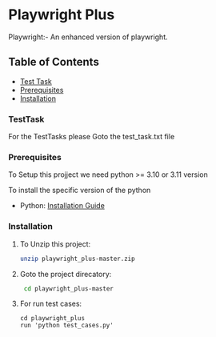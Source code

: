 # Playwright Plus 

Playwright:- An enhanced version of playwright.
## Table of Contents
  - [Test Task](#test_task)
  - [Prerequisites](#prerequisites)
  - [Installation](#installation)
  

### TestTask
For the TestTasks please Goto the test_task.txt file

### Prerequisites

To Setup this projject we need python >= 3.10 or 3.11 version

To install the specific version of the python
- Python: [Installation Guide](https://www.python.org/downloads/)


### Installation

1. To Unzip this project:

   ```bash
   unzip playwright_plus-master.zip
   ```

2. Goto the project direcatory:

   ```bash
    cd playwright_plus-master
   ```

3. For run test cases:

   ```
   cd playwright_plus
   run 'python test_cases.py'
   ```



